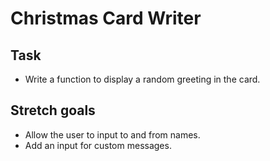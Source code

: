 # Christmas Card Writer

## Task

- Write a function to display a random greeting in the card.

## Stretch goals

- Allow the user to input to and from names.
- Add an input for custom messages.
